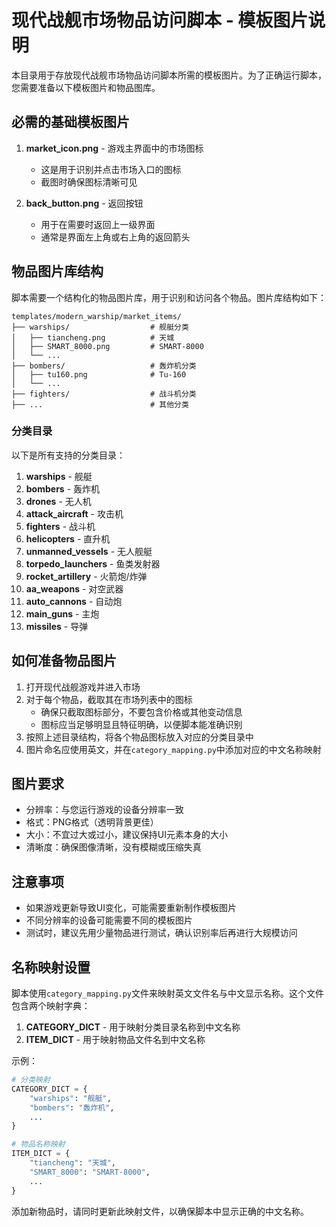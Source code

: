 # 现代战舰市场物品访问脚本 - 模板图片说明

本目录用于存放现代战舰市场物品访问脚本所需的模板图片。为了正确运行脚本，您需要准备以下模板图片和物品图库。

## 必需的基础模板图片

1. **market_icon.png** - 游戏主界面中的市场图标
   - 这是用于识别并点击市场入口的图标
   - 截图时确保图标清晰可见

2. **back_button.png** - 返回按钮
   - 用于在需要时返回上一级界面
   - 通常是界面左上角或右上角的返回箭头

## 物品图片库结构

脚本需要一个结构化的物品图片库，用于识别和访问各个物品。图片库结构如下：

```
templates/modern_warship/market_items/
├── warships/                  # 舰艇分类
│   ├── tiancheng.png          # 天城
│   ├── SMART_8000.png         # SMART-8000
│   └── ...
├── bombers/                   # 轰炸机分类
│   ├── tu160.png              # Tu-160
│   └── ...
├── fighters/                  # 战斗机分类
├── ...                        # 其他分类
```

### 分类目录

以下是所有支持的分类目录：

1. **warships** - 舰艇
2. **bombers** - 轰炸机
3. **drones** - 无人机
4. **attack_aircraft** - 攻击机
5. **fighters** - 战斗机
6. **helicopters** - 直升机
7. **unmanned_vessels** - 无人舰艇
8. **torpedo_launchers** - 鱼类发射器
9. **rocket_artillery** - 火箭炮/炸弹
10. **aa_weapons** - 对空武器
11. **auto_cannons** - 自动炮
12. **main_guns** - 主炮
13. **missiles** - 导弹

## 如何准备物品图片

1. 打开现代战舰游戏并进入市场
2. 对于每个物品，截取其在市场列表中的图标
   - 确保只截取图标部分，不要包含价格或其他变动信息
   - 图标应当足够明显且特征明确，以便脚本能准确识别
3. 按照上述目录结构，将各个物品图标放入对应的分类目录中
4. 图片命名应使用英文，并在`category_mapping.py`中添加对应的中文名称映射

## 图片要求

- 分辨率：与您运行游戏的设备分辨率一致
- 格式：PNG格式（透明背景更佳）
- 大小：不宜过大或过小，建议保持UI元素本身的大小
- 清晰度：确保图像清晰，没有模糊或压缩失真

## 注意事项

- 如果游戏更新导致UI变化，可能需要重新制作模板图片
- 不同分辨率的设备可能需要不同的模板图片
- 测试时，建议先用少量物品进行测试，确认识别率后再进行大规模访问

## 名称映射设置

脚本使用`category_mapping.py`文件来映射英文文件名与中文显示名称。这个文件包含两个映射字典：

1. **CATEGORY_DICT** - 用于映射分类目录名称到中文名称
2. **ITEM_DICT** - 用于映射物品文件名到中文名称

示例：
```python
# 分类映射
CATEGORY_DICT = {
    "warships": "舰艇",
    "bombers": "轰炸机",
    ...
}

# 物品名称映射
ITEM_DICT = {
    "tiancheng": "天城",
    "SMART_8000": "SMART-8000",
    ...
}
```

添加新物品时，请同时更新此映射文件，以确保脚本中显示正确的中文名称。 